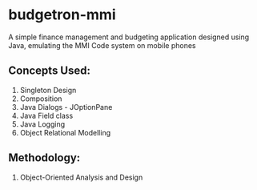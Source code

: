 # budgetron-mmi
A simple finance management and budgeting application designed using Java, emulating the MMI Code system on mobile phones

## Concepts Used:
1. Singleton Design
2. Composition
3. Java Dialogs - JOptionPane
4. Java Field class
5. Java Logging
6. Object Relational Modelling

## Methodology:
1. Object-Oriented Analysis and Design